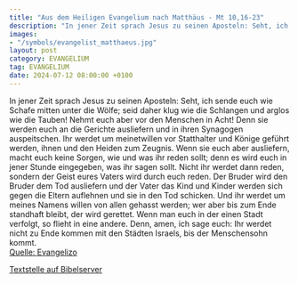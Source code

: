 ```yaml
---
title: "Aus dem Heiligen Evangelium nach Matthäus - Mt 10,16-23"
description: "In jener Zeit sprach Jesus zu seinen Aposteln: Seht, ich sende euch wie Schafe mitten unter die Wölfe; seid daher klug wie die Schlangen und arglos wie die Tauben! Nehmt euch aber vor den Menschen in Acht! Denn sie werden euch an die Gerichte ausliefern und in ihren Synagogen aus...."
images:
- "/symbols/evangelist_matthaeus.jpg"
layout: post
category: EVANGELIUM
tag: EVANGELIUM
date: 2024-07-12 08:00:00 +0100
---
```

In jener Zeit sprach Jesus zu seinen Aposteln: Seht, ich sende euch wie Schafe mitten unter die Wölfe; seid daher klug wie die Schlangen und arglos wie die Tauben!
Nehmt euch aber vor den Menschen in Acht! Denn sie werden euch an die Gerichte ausliefern und in ihren Synagogen auspeitschen.<!--more-->
Ihr werdet um meinetwillen vor Statthalter und Könige geführt werden, ihnen und den Heiden zum Zeugnis.
Wenn sie euch aber ausliefern, macht euch keine Sorgen, wie und was ihr reden sollt; denn es wird euch in jener Stunde eingegeben, was ihr sagen sollt.
Nicht ihr werdet dann reden, sondern der Geist eures Vaters wird durch euch reden.
Der Bruder wird den Bruder dem Tod ausliefern und der Vater das Kind und Kinder werden sich gegen die Eltern auflehnen und sie in den Tod schicken.
Und ihr werdet um meines Namens willen von allen gehasst werden; wer aber bis zum Ende standhaft bleibt, der wird gerettet.
Wenn man euch in der einen Stadt verfolgt, so flieht in eine andere. Denn, amen, ich sage euch: Ihr werdet nicht zu Ende kommen mit den Städten Israels, bis der Menschensohn kommt.<br>
[Quelle: Evangelizo](https://evangeliumtagfuertag.org/DE/gospel)

[Textstelle auf Bibelserver](https://www.bibleserver.com/EU/Matthäus10,16-23)
